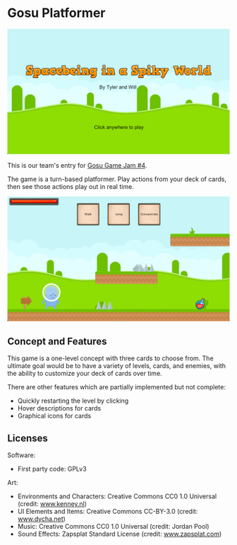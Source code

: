 # Gosu Platformer

![Title Screen](title.png)

This is our team's entry for [Gosu Game Jam #4](https://itch.io/jam/gosu-game-jam-4).

The game is a turn-based platformer. Play actions from your deck of cards, then
see those actions play out in real time.

![Game Screen](game.png)

## Concept and Features

This game is a one-level concept with three cards to choose from. The ultimate
goal would be to have a variety of levels, cards, and enemies, with the ability
to customize your deck of cards over time.

There are other features which are partially implemented but not complete:
- Quickly restarting the level by clicking
- Hover descriptions for cards
- Graphical icons for cards

## Licenses

Software:
- First party code: GPLv3

Art:
- Environments and Characters: Creative Commons CC0 1.0 Universal (credit: www.kenney.nl)
- UI Elements and Items: Creative Commons CC-BY-3.0 (credit: www.dycha.net)
- Music: Creative Commons CC0 1.0 Universal (credit: Jordan Pool)
- Sound Effects: Zapsplat Standard License (credit: www.zapsplat.com)
